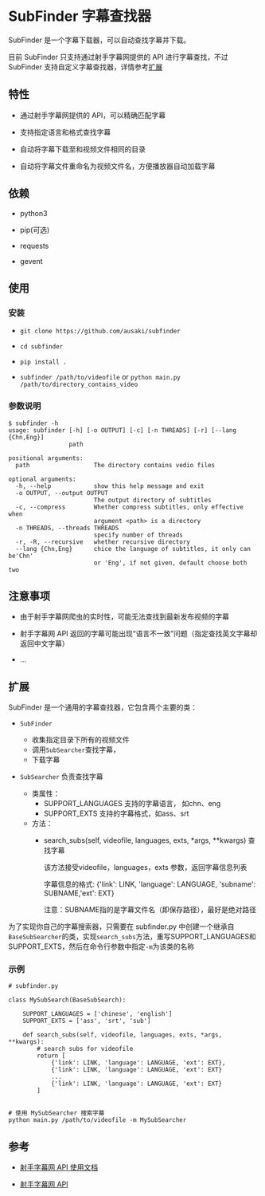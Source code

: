 # SubFinder 字幕查找器

SubFinder 是一个字幕下载器，可以自动查找字幕并下载。

目前 SubFinder 只支持通过射手字幕网提供的 API 进行字幕查找，不过 SubFinder 支持自定义字幕查找器，详情参考[扩展](#扩展)


## 特性

- 通过射手字幕网提供的 API，可以精确匹配字幕

- 支持指定语言和格式查找字幕

- 自动将字幕下载至和视频文件相同的目录

- 自动将字幕文件重命名为视频文件名，方便播放器自动加载字幕


## 依赖

- python3

- pip(可选)

- requests

- gevent


## 使用

### 安装

- `git clone https://github.com/ausaki/subfinder`

- `cd subfinder`

- `pip install .`

- `subfinder /path/to/videofile` or `python main.py /path/to/directory_contains_video`

### 参数说明
```
$ subfinder -h
usage: subfinder [-h] [-o OUTPUT] [-c] [-n THREADS] [-r] [--lang {Chn,Eng}]
                 path

positional arguments:
  path                  The directory contains vedio files

optional arguments:
  -h, --help            show this help message and exit
  -o OUTPUT, --output OUTPUT
                        The output directory of subtitles
  -c, --compress        Whether compress subtitles, only effective when
                        argument <path> is a directory
  -n THREADS, --threads THREADS
                        specify number of threads
  -r, -R, --recursive   whether recursive directory
  --lang {Chn,Eng}      chice the language of subtitles, it only can be'Chn'
                        or 'Eng', if not given, default choose both two

```


## 注意事项

- 由于射手字幕网爬虫的实时性，可能无法查找到最新发布视频的字幕

- 射手字幕网 API 返回的字幕可能出现“语言不一致”问题（指定查找英文字幕却返回中文字幕）

- ...


## 扩展

SubFinder 是一个通用的字幕查找器，它包含两个主要的类：

- `SubFinder` 
    - 收集指定目录下所有的视频文件
    - 调用`SubSearcher`查找字幕，
    - 下载字幕

- `SubSearcher` 负责查找字幕
    - 类属性：
        - SUPPORT_LANGUAGES 支持的字幕语言， 如chn、eng
        - SUPPORT_EXTS 支持的字幕格式，如ass、srt
    - 方法：
        - search_subs(self, videofile, languages, exts, *args, **kwargs) 查找字幕
        
            该方法接受videofile，languages，exts 参数，返回字幕信息列表

            字幕信息的格式: {'link': LINK, 'language': LANGUAGE, 'subname': SUBNAME,'ext': EXT}

            注意：SUBNAME指的是字幕文件名（即保存路径），最好是绝对路径

为了实现你自己的字幕搜索器，只需要在 subfinder.py 中创建一个继承自`BaseSubSearcher`的类，实现`search_subs`方法，重写SUPPORT_LANGUAGES和SUPPORT_EXTS，然后在命令行参数中指定`-m`为该类的名称

### 示例
```
# subfinder.py

class MySubSearch(BaseSubSearch):

    SUPPORT_LANGUAGES = ['chinese', 'english']
    SUPPORT_EXTS = ['ass', 'srt', 'sub']

    def search_subs(self, videofile, languages, exts, *args, **kwargs):
        # search subs for videofile
        return [
            {'link': LINK, 'language': LANGUAGE, 'ext': EXT},
            {'link': LINK, 'language': LANGUAGE, 'ext': EXT}
            ...
            {'link': LINK, 'language': LANGUAGE, 'ext': EXT}
        ]


# 使用 MySubSearcher 搜索字幕
python main.py /path/to/videofile -m MySubSearcher

```

## 参考

- [射手字幕网 API 使用文档](https://docs.google.com/document/d/1ufdzy6jbornkXxsD-OGl3kgWa4P9WO5NZb6_QYZiGI0/preview) 

- [射手字幕网 API](https://www.shooter.cn/api/subapi.php)

